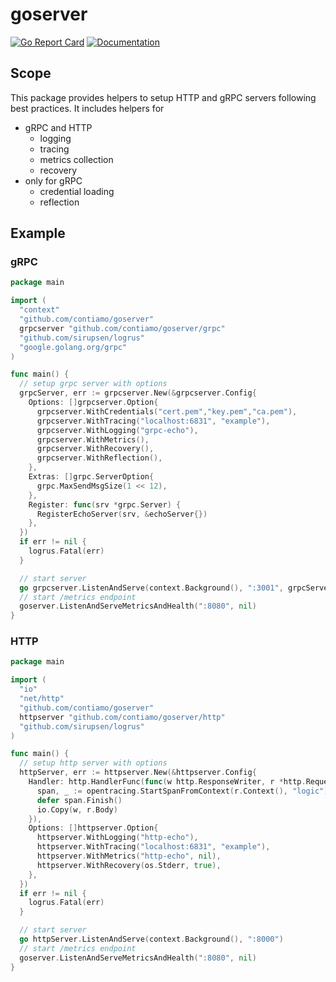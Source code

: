 # goserver

[![Go Report Card](https://goreportcard.com/badge/github.com/contiamo/goserver)](https://goreportcard.com/report/github.com/contiamo/goserver) [![Documentation](https://godoc.org/github.com/contiamo/goserver?status.svg)](http://godoc.org/github.com/contiamo/goserver)

## Scope

This package provides helpers to setup HTTP and gRPC servers following best practices.
It includes helpers for

- gRPC and HTTP
  - logging
  - tracing
  - metrics collection
  - recovery
- only for gRPC
  - credential loading
  - reflection

## Example

### gRPC

```go
package main

import (
  "context"
  "github.com/contiamo/goserver"
  grpcserver "github.com/contiamo/goserver/grpc"
  "github.com/sirupsen/logrus"
  "google.golang.org/grpc"
)

func main() {
  // setup grpc server with options
  grpcServer, err := grpcserver.New(&grpcserver.Config{
    Options: []grpcserver.Option{
      grpcserver.WithCredentials("cert.pem","key.pem","ca.pem"),
      grpcserver.WithTracing("localhost:6831", "example"),
      grpcserver.WithLogging("grpc-echo"),
      grpcserver.WithMetrics(),
      grpcserver.WithRecovery(),
      grpcserver.WithReflection(),
    },
    Extras: []grpc.ServerOption{
      grpc.MaxSendMsgSize(1 << 12),
    },
    Register: func(srv *grpc.Server) {
      RegisterEchoServer(srv, &echoServer{})
    },
  })
  if err != nil {
    logrus.Fatal(err)
  }

  // start server
  go grpcserver.ListenAndServe(context.Background(), ":3001", grpcServer)
  // start /metrics endpoint
  goserver.ListenAndServeMetricsAndHealth(":8080", nil)
}
```

### HTTP

```go
package main

import (
  "io"
  "net/http"
  "github.com/contiamo/goserver"
  httpserver "github.com/contiamo/goserver/http"
  "github.com/sirupsen/logrus"
)

func main() {
  // setup http server with options
  httpServer, err := httpserver.New(&httpserver.Config{
    Handler: http.HandlerFunc(func(w http.ResponseWriter, r *http.Request) {
      span, _ := opentracing.StartSpanFromContext(r.Context(), "logic")
      defer span.Finish()
      io.Copy(w, r.Body)
    }),
    Options: []httpserver.Option{
      httpserver.WithLogging("http-echo"),
      httpserver.WithTracing("localhost:6831", "example"),
      httpserver.WithMetrics("http-echo", nil),
      httpserver.WithRecovery(os.Stderr, true),
    },
  })
  if err != nil {
    logrus.Fatal(err)
  }

  // start server
  go httpServer.ListenAndServe(context.Background(), ":8000")
  // start /metrics endpoint
  goserver.ListenAndServeMetricsAndHealth(":8080", nil)
}
```
